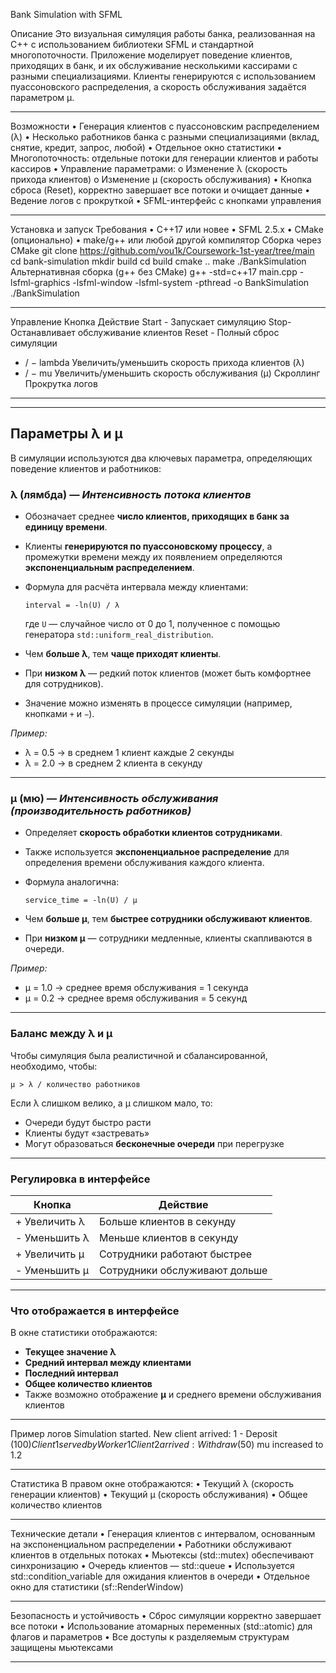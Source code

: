 Bank Simulation with SFML 

  Описание
Это визуальная симуляция работы банка, реализованная на C++ с использованием библиотеки SFML и стандартной многопоточности. Приложение моделирует поведение клиентов, приходящих в банк, и их обслуживание несколькими кассирами с разными специализациями. Клиенты генерируются с использованием пуассоновского распределения, а скорость обслуживания задаётся параметром μ.
________________________________________
 Возможности
•	Генерация клиентов с пуассоновским распределением (λ)
•	Несколько работников банка с разными специализациями (вклад, снятие, кредит, запрос, любой)
•	Отдельное окно статистики
•	Многопоточность: отдельные потоки для генерации клиентов и работы кассиров
•	Управление параметрами:
o	Изменение λ (скорость прихода клиентов)
o	Изменение μ (скорость обслуживания)
•	Кнопка сброса (Reset), корректно завершает все потоки и очищает данные
• Ведение логов с прокруткой
• SFML-интерфейс с кнопками управления
________________________________________
Установка и запуск
Требования
•	C++17 или новее
•	SFML 2.5.x
•	CMake (опционально)
•	make/g++ или любой другой компилятор
Сборка через CMake
git clone https://github.com/vou1k/Coursework-1st-year/tree/main
cd bank-simulation
mkdir build
cd build
cmake ..
make
./BankSimulation
Альтернативная сборка (g++ без CMake)
g++ -std=c++17 main.cpp -lsfml-graphics -lsfml-window -lsfml-system -pthread -o BankSimulation
./BankSimulation
________________________________________
 Управление
Кнопка	Действие
Start	- Запускает симуляцию
Stop- Останавливает обслуживание клиентов
Reset -	Полный сброс симуляции
+ / − lambda	Увеличить/уменьшить скорость прихода клиентов (λ)
+ / − mu	Увеличить/уменьшить скорость обслуживания (μ)
Скроллинг	Прокрутка логов
________________________________________

---

## Параметры λ и μ

В симуляции используются два ключевых параметра, определяющих поведение клиентов и работников:

###  λ (лямбда) — *Интенсивность потока клиентов*

* Обозначает среднее **число клиентов, приходящих в банк за единицу времени**.

* Клиенты **генерируются по пуассоновскому процессу**, а промежутки времени между их появлением определяются **экспоненциальным распределением**.

* Формула для расчёта интервала между клиентами:

  ```
  interval = -ln(U) / λ
  ```

  где `U` — случайное число от 0 до 1, полученное с помощью генератора `std::uniform_real_distribution`.

* Чем **больше λ**, тем **чаще приходят клиенты**.

* При **низком λ** — редкий поток клиентов (может быть комфортнее для сотрудников).

* Значение можно изменять в процессе симуляции (например, кнопками `+` и `−`).

 *Пример:*

* λ = 0.5 → в среднем 1 клиент каждые 2 секунды
* λ = 2.0 → в среднем 2 клиента в секунду

---

### μ (мю) — *Интенсивность обслуживания (производительность работников)*

* Определяет **скорость обработки клиентов сотрудниками**.

* Также используется **экспоненциальное распределение** для определения времени обслуживания каждого клиента.

* Формула аналогична:

  ```
  service_time = -ln(U) / μ
  ```

* Чем **больше μ**, тем **быстрее сотрудники обслуживают клиентов**.

* При **низком μ** — сотрудники медленные, клиенты скапливаются в очереди.

*Пример:*

* μ = 1.0 → среднее время обслуживания = 1 секунда
* μ = 0.2 → среднее время обслуживания = 5 секунд

---

### Баланс между λ и μ

Чтобы симуляция была реалистичной и сбалансированной, необходимо, чтобы:

```
μ > λ / количество работников
```

Если λ слишком велико, а μ слишком мало, то:

* Очереди будут быстро расти
* Клиенты будут «застревать»
* Могут образоваться **бесконечные очереди** при перегрузке

---

###  Регулировка в интерфейсе

| Кнопка        | Действие                      |
| ------------- | ----------------------------- |
| + Увеличить λ | Больше клиентов в секунду     |
| - Уменьшить λ | Меньше клиентов в секунду     |
| + Увеличить μ | Сотрудники работают быстрее   |
| - Уменьшить μ | Сотрудники обслуживают дольше |

---

### Что отображается в интерфейсе

В окне статистики отображаются:

* **Текущее значение λ**
* **Средний интервал между клиентами**
* **Последний интервал**
* **Общее количество клиентов**
* Также возможно отображение **μ** и среднего времени обслуживания клиентов

---

Пример логов
Simulation started.
New client arrived: 1 - Deposit ($100)
Client 1 served by Worker 1
Client 2 arrived: Withdraw ($50)
mu increased to 1.2
________________________________________
Статистика
В правом окне отображаются:
•	Текущий λ (скорость генерации клиентов)
•	Текущий μ (скорость обслуживания)
•	Общее количество клиентов
________________________________________
Технические детали
•	Генерация клиентов с интервалом, основанным на экспоненциальном распределении
•	Работники обслуживают клиентов в отдельных потоках
•	Мьютексы (std::mutex) обеспечивают синхронизацию
•	Очередь клиентов — std::queue
•	Используется std::condition_variable для ожидания клиентов в очереди
•	Отдельное окно для статистики (sf::RenderWindow)
________________________________________
Безопасность и устойчивость
•	Сброс симуляции корректно завершает все потоки
•	Использование атомарных переменных (std::atomic) для флагов и параметров
•	Все доступы к разделяемым структурам защищены мьютексами
________________________________________


